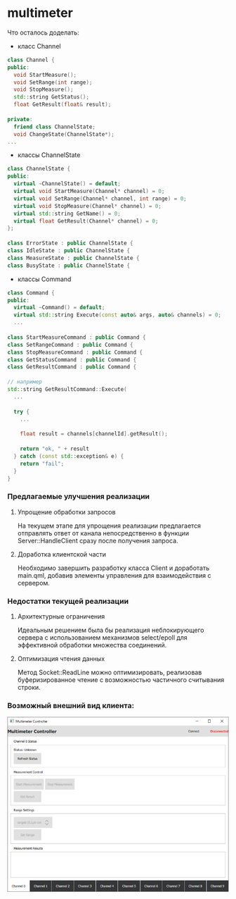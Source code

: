 # multimeter

Что осталось доделать:

- класс Channel

```cpp
class Channel {
public:
  void StartMeasure();
  void SetRange(int range);
  void StopMeasure();
  std::string GetStatus();
  float GetResult(float& result);

private:
  friend class ChannelState;
  void ChangeState(ChannelState*);
...
```

- классы ChannelState

```cpp
class ChannelState {
public:
  virtual ~ChannelState() = default;
  virtual void StartMeasure(Channel* channel) = 0;
  virtual void SetRange(Channel* channel, int range) = 0;
  virtual void StopMeasure(Channel* channel) = 0;
  virtual std::string GetName() = 0;
  virtual float GetResult(Channel* channel) = 0;
};

class ErrorState : public ChannelState {
class IdleState : public ChannelState {
class MeasureState : public ChannelState {
class BusyState : public ChannelState {
```

- классы Command

```cpp
class Command {
public:
  virtual ~Command() = default;
  virtual std::string Execute(const auto& args, auto& channels) = 0;
  ...

class StartMeasureCommand : public Command {
class SetRangeCommand : public Command {
class StopMeasureCommand : public Command {
class GetStatusCommand : public Command {
class GetResultCommand : public Command {

// например
std::string GetResultCommand::Execute(
  ...

  try {
    ...

    float result = channels[channelId].getResult();

    return "ok, " + result
  } catch (const std::exception& e) {
    return "fail";
  }
}
```

### Предлагаемые улучшения реализации
1. Упрощение обработки запросов
   
   На текущем этапе для упрощения реализации предлагается отправлять ответ от канала непосредственно в функции Server::HandleClient сразу после получения запроса.

1. Доработка клиентской части

   Необходимо завершить разработку класса Client и доработать main.qml, добавив элементы управления для взаимодействия с сервером.

### Недостатки текущей реализации
1. Архитектурные ограничения

   Идеальным решением была бы реализация неблокирующего сервера с использованием механизмов select/epoll для эффективной обработки множества соединений.

1. Оптимизация чтения данных

   Метод Socket::ReadLine можно оптимизировать, реализовав буферизированное чтение с возможностью частичного считывания строки.

### Возможный внешний вид клиента:
![alt text](https://github.com/cdii/multimeter/blob/dev/prototype.png "Client")
